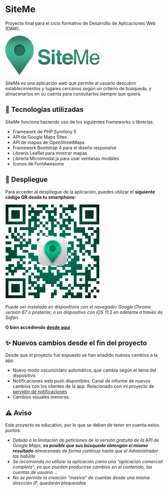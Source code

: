 # SiteMe
Proyecto final para el ciclo formativo de Desarrollo de Aplicaciones Web (DAW). 

<img src="public/imagenes/logo_letras.png" alt="Logo de SiteMe" width="300"/>

SiteMe es una aplicación web que permite al usuario descubrir establecimientos y lugares cercanos según un criterio de búsqueda, y almacenarlos en su cuenta para consultarlos siempre que quiera.

## 🔧  Tecnologías utilizadas
SiteMe funciona haciendo uso de los siguientes frameworks o librerías:
- Framework de PHP Symfony 5
- API de Google Maps Sites
- API de mapas de OpenStreetMaps
- Framework Bootstrap 4 para el diseño responsive
- Librería Leaflet para mostrar mapas
- Librería Micromodal.js para usar ventanas modales
- Iconos de FontAwesome


## 🚀 Despliegue
Para acceder al despliegue de la aplicación, puedes utilizar el **siguiente código QR desde tu smartphone:**

<img src="public/imagenes/QR-SiteMe.png" alt="Código QR que contiene el enlace de SiteMe" width="300"/>

*Puede ser instalada en dispositivos con el navegador Google Chrome versión 67 o posterior, o un dispositivo con iOS 11.3 en adelante a través de Safari.*


**O bien accediendo [desde aquí](https://siteme-app.herokuapp.com/)**

## ✨ Nuevos cambios desde el fin del proyecto
Desde que el proyecto fue expuesto se han añadido nuevos cambios a la app.
- Nuevo modo oscuro/claro automático, que cambia según el tema del dispositivo.
- Notificaciones web push disponibles. Canal de informe de nuevos cambios con los clientes de la app. Relacionado con mi proyecto de [servidor de notificaciones](https://github.com/mfortea/servidor-push)
- Cambios visuales menores.

## ⚠️ Aviso 
Este proyecto es educativo, por lo que se deben de tener en cuenta estos puntos:
- *Debido a la limitación de peticiones de la versión gratuita de la API de Google Maps, **es posible que sus búsqueda obtengan el mismo resultado** almacenado de forma continua hasta que el Administrador las habilite* 
- *Se recomienda no utilizar la aplicación como una "aplicación comercial completa", ya que pueden producirse cambios en el contenido, las cuentas de usuario ...*
- *No se permite la creación "masiva" de cuentas desde una misma dirección IP, quedarán bloqueadas*
